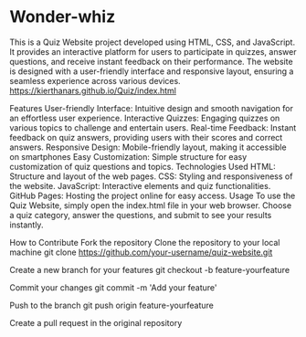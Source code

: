 # Wonder-whiz

This is a Quiz Website project developed using HTML, CSS, and JavaScript. It provides an interactive platform for users to participate in quizzes, answer questions, and receive instant feedback on their performance. The website is designed with a user-friendly interface and responsive layout, ensuring a seamless experience across various devices.
https://kierthanars.github.io/Quiz/index.html

Features
User-friendly Interface: Intuitive design and smooth navigation for an effortless user experience.
Interactive Quizzes: Engaging quizzes on various topics to challenge and entertain users.
Real-time Feedback: Instant feedback on quiz answers, providing users with their scores and correct answers.
Responsive Design: Mobile-friendly layout, making it accessible on smartphones
Easy Customization: Simple structure for easy customization of quiz questions and topics.
Technologies Used
HTML: Structure and layout of the web pages.
CSS: Styling and responsiveness of the website.
JavaScript: Interactive elements and quiz functionalities.
GitHub Pages: Hosting the project online for easy access.
Usage
To use the Quiz Website, simply open the index.html file in your web browser. Choose a quiz category, answer the questions, and submit to see your results instantly.

How to Contribute
Fork the repository
Clone the repository to your local machine
git clone https://github.com/your-username/quiz-website.git

Create a new branch for your features
git checkout -b feature-yourfeature

Commit your changes
git commit -m 'Add your feature'

Push to the branch
git push origin feature-yourfeature

Create a pull request in the original repository
